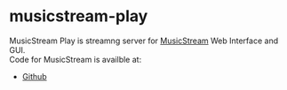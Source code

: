 # musicstream-play
MusicStream Play is streamng server for [MusicStream](https://musicstream.ga) Web Interface and GUI.<br>
Code for MusicStream is availble at:
 - [Github](http://github.com/vednig/musicstream)
